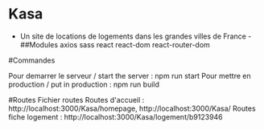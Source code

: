 # Kasa

- Un site de locations de logements dans les grandes villes de France -
##Modules 
axios
sass
react
react-dom
react-router-dom

#Commandes

Pour demarrer le serveur / start the server : npm run start 
Pour mettre en production / put in production : npm run build

#Routes
Fichier routes 
Routes d'accueil : http://localhost:3000/Kasa/homepage, http://localhost:3000/Kasa/
Routes fiche logement : http://localhost:3000/Kasa/logement/b9123946


